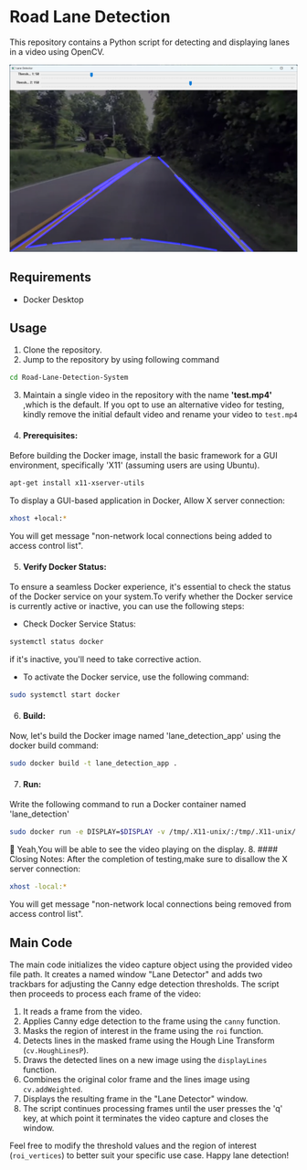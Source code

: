 # Road Lane Detection

This repository contains a Python script for detecting and displaying lanes in a video using OpenCV.

![Lane Detection Example](ss.png)

## Requirements
- Docker Desktop 

## Usage
1. Clone the repository.
2. Jump to the repository by using following command
```bash
cd Road-Lane-Detection-System
```

3. Maintain a single video in the repository with the name **'test.mp4'** ,which is the default. If you opt to use an alternative video for testing, kindly remove the initial default video and rename your video to `test.mp4`

4. #### Prerequisites:
Before building the Docker image, install the basic framework for a GUI environment, specifically 'X11' (assuming users are using Ubuntu).
```bash
apt-get install x11-xserver-utils
```

To display a GUI-based application in Docker, Allow X server connection:
```bash
xhost +local:*
```
You will get message "non-network local connections being added to access control list".

5. #### Verify Docker Status:
To ensure a seamless Docker experience, it's essential to check the status of the Docker service on your system.To verify whether the Docker service is currently active or inactive, you can use the following steps:
* Check Docker Service Status:
```bash
systemctl status docker
```
if it's inactive, you'll need to take corrective action.

* To activate the Docker service, use the following command:
```bash
sudo systemctl start docker
```
6. #### Build:
Now, let's build the Docker image named 'lane_detection_app' using the docker build command:
```bash
sudo docker build -t lane_detection_app .
```
7. #### Run:
Write the following command to run a Docker container named 'lane_detection'
```bash
sudo docker run -e DISPLAY=$DISPLAY -v /tmp/.X11-unix/:/tmp/.X11-unix/ --name lane_detection lane_detection_app
```
:tada: Yeah,You will be able to see the video playing on the display.
8. #### Closing Notes:
After the completion of testing,make sure to disallow the X server connection:
```bash
xhost -local:*
```
You will get message "non-network local connections being removed from access control list".

## Main Code
The main code initializes the video capture object using the provided video file path. It creates a named window "Lane Detector" and adds two trackbars for adjusting the Canny edge detection thresholds. The script then proceeds to process each frame of the video:

1. It reads a frame from the video.
2. Applies Canny edge detection to the frame using the `canny` function.
3. Masks the region of interest in the frame using the `roi` function.
4. Detects lines in the masked frame using the Hough Line Transform (`cv.HoughLinesP`).
5. Draws the detected lines on a new image using the `displayLines` function.
6. Combines the original color frame and the lines image using `cv.addWeighted`.
7. Displays the resulting frame in the "Lane Detector" window.
8. The script continues processing frames until the user presses the 'q' key, at which point it terminates the video capture and closes the window.

Feel free to modify the threshold values and the region of interest (`roi_vertices`) to better suit your specific use case. Happy lane detection!
